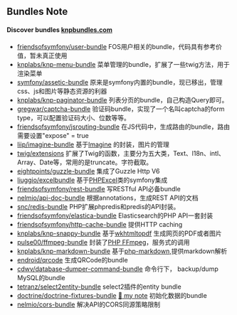 ## Bundles Note

#### Discover bundles [knpbundles.com](http://knpbundles.com/)
 - [friendsofsymfony/user-bundle](https://github.com/FriendsOfSymfony/FOSUserBundle "FOSUserBundle")  FOS用户相关的bundle，代码具有参考价值，暂未真正使用
 - [knplabs/knp-menu-bundle](https://github.com/KnpLabs/KnpMenuBundle "KnpMenuBundle") 菜单管理的bundle，扩展了一些twig方法，用于渲染菜单
 - [symfony/assetic-bundle](https://github.com/symfony/asset "asset") 原来是symfony内置的bundle，现已移出，管理css、js和图片等静态资源的利器
 - [knplabs/knp-paginator-bundle](https://github.com/KnpLabs/KnpPaginatorBundle "KnpPaginatorBundle") 列表分页的bundle，自己构造Query即可。
 - [gregwar/captcha-bundle](https://github.com/Gregwar/CaptchaBundle "CaptchaBundle") 验证码bundle，实现了一个名叫captcha的form type，可以配置验证码大小、位数等等。
 - [friendsofsymfony/jsrouting-bundle](https://github.com/FriendsOfSymfony/FOSJsRoutingBundle "FOSJsRoutingBundle") 在JS代码中，生成路由的bundle，路由需要设置"expose" = true
 - [liip/imagine-bundle](https://github.com/liip/LiipImagineBundle "LiipImagineBundle") 基于[Imagine](https://github.com/avalanche123/Imagine) 的封装，图片的管理
 - [twig/extensions](https://github.com/twigphp/Twig-extensions "Twig-extensions") 扩展了Twig的函数，主要分为五大类，Text、l18n、intl、Array、Date等，常用的是truncate。字符截取。
 - [eightpoints/guzzle-bundle](https://github.com/8p/GuzzleBundle "GuzzleBundle") 集成了Guzzle Http V6
 - [liuggio/excelbundle](https://github.com/liuggio/ExcelBundle "ExcelBundle") 基于[PHPExcel](https://github.com/PHPOffice/PHPExcel "PHPExcel")类的symfony集成
 - [friendsofsymfony/rest-bundle](https://github.com/FriendsOfSymfony/FOSRestBundle "FOSRestBundle") 写RESTful API必备bundle
 - [nelmio/api-doc-bundle](https://github.com/nelmio/NelmioApiDocBundle "NelmioApiDocBundle") 根据annotations，生成REST API的文档
 - [snc/redis-bundle](https://github.com/snc/SncRedisBundle "SncRedisBundle") PHP扩展phpredis和predis的API封装。
 - [friendsofsymfony/elastica-bundle](https://github.com/FriendsOfSymfony/FOSElasticaBundle "FOSElasticaBundle") Elasticsearch的PHP API一套封装
 - [friendsofsymfony/http-cache-bundle](https://github.com/FriendsOfSymfony/FOSHttpCacheBundle "FOSHttpCacheBundle") 提供HTTP caching 
 - [knplabs/knp-snappy-bundle](https://github.com/KnpLabs/KnpSnappyBundle "KnpSnappyBundle") 基于[wkhtmltopdf](http://wkhtmltopdf.org ) 生成网页的PDF或者图片
 - [pulse00/ffmpeg-bundle](https://github.com/pulse00/ffmpeg-bundle) 封装了[PHP FFmpeg](https://github.com/PHP-FFMpeg/PHP-FFMpeg)，服务式的调用
 - [knplabs/knp-markdown-bundle](https://github.com/KnpLabs/KnpMarkdownBundle) 基于[php-markdown](https://github.com/michelf/php-markdown),提供markdown解析
 - [endroid/qrcode](https://github.com/endroid/QrCode) 生成QRCode的bundle
 - [cdwv/database-dumper-command-bundle](https://github.com/cdwv/DatabaseDumperCommandBundle) 命令行下， backup/dump MySQL的bundle
 - [tetranz/select2entity-bundle](https://github.com/tetranz/select2entity-bundle) select2插件的entity bundle
 - [doctrine/doctrine-fixtures-bundle](https://github.com/doctrine/DoctrineFixturesBundle) [ :page_facing_up: my note](DoctrineFixturesBundle.md) 初始化数据的bundle 
 - [nelmio/cors-bundle](https://github.com/nelmio/NelmioCorsBundle) 解决API的CORS同源策略限制